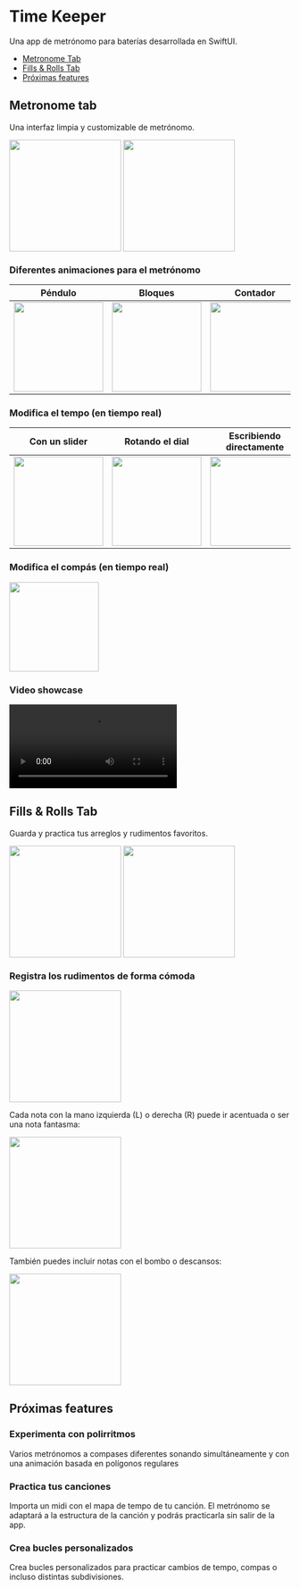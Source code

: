 # Time Keeper 

Una app de metrónomo para baterías desarrollada en SwiftUI.

- [Metronome Tab](#metronome-tab)
- [Fills & Rolls Tab](#fills--rolls-tab)
- [Próximas features](#próximas-features)


## Metronome tab

Una interfaz limpia y customizable de metrónomo.

<img align="center" width="200"  src="Media/Metronome Tab/metronome_tab_dark.jpeg"> <img align="center" width="200"  src="Media/Metronome Tab/metronome_tab_light.jpeg">


### Diferentes animaciones para el metrónomo

Péndulo          |  Bloques  | Contador
:-------------------------:|:-------------------------:|:-------------------------:
<img align="center" width="160"  src="Media/Metronome Tab/oscillator.gif">  |  <img align="center" width="160"  src="Media/Metronome Tab/blocks.gif"> | <img align="center" width="160"  src="Media/Metronome Tab/counter.gif"> 



### Modifica el tempo (en tiempo real)

Con un slider          |  Rotando el dial  | Escribiendo directamente
:-------------------------:|:-------------------------:|:-------------------------:
<img align="center" width="160"  src="Media/Metronome Tab/tempo_slider.gif">  |  <img align="center" width="160"  src="Media/Metronome Tab/tempo_wheel.gif"> | <img align="center" width="160"  src="Media/Metronome Tab/tempo_textfield.gif">



### Modifica el compás (en tiempo real)

<img align="center" width="160"  src="Media/Metronome Tab/number_of_beats.gif">

### Video showcase

<video width="300" controls>
  <source src="Media/Metronome Tab/metronome_tab_showcase.mov" type="video/mp4">
</video>

## Fills & Rolls Tab

Guarda y practica tus arreglos y rudimentos favoritos.

<img align="center" width="200"  src="Media/Fills&Rolls Tab/fillsrolls_dark.PNG"> <img align="center" width="200"  src="Media/Fills&Rolls Tab/fillsrolls_light.PNG">

### Registra los rudimentos de forma cómoda

<img align="center" width="200"  src="Media/Fills&Rolls Tab/add_rudiment.gif"> <br>

Cada nota con la mano izquierda (L) o derecha (R) puede ir acentuada o ser una nota fantasma:

<img align="center" width="200"  src="Media/Fills&Rolls Tab/ghost_or_accented.gif"><br> 

También puedes incluir notas con el bombo o descansos:

<img align="center" width="200"  src="Media/Fills&Rolls Tab/kick_rest.gif">

## Próximas features

### Experimenta con polirritmos

Varios metrónomos a compases diferentes sonando simultáneamente y con una animación basada en polígonos regulares

### Practica tus canciones

Importa un midi con el mapa de tempo de tu canción. El metrónomo se adaptará a la estructura de la canción y podrás practicarla sin salir de la app.

### Crea bucles personalizados

Crea bucles personalizados para practicar cambios de tempo, compas o incluso distintas subdivisiones.
